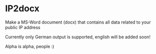 # IP2docx
Make a MS-Word document (docx) that contains all data related to your public IP address

Currently only German output is supported, english will be added soon!

Alpha is alpha, people :)
